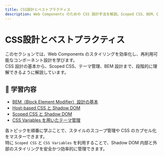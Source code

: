 ```yaml
---
title: CSS設計とベストプラクティス
description: Web Components のための CSS 設計手法を解説。Scoped CSS、BEM、CSS Variables を活用したテーマ設計など、実践的なスタイル管理を学びます。
---
```


# CSS設計とベストプラクティス

このセクションでは、Web Components のスタイリングを効率化し、再利用可能なコンポーネント設計を学びます。  
CSS 設計の基本から、Scoped CSS、テーマ管理、BEM 設計まで、段階的に理解できるように解説しています。

## 🔹 学習内容

- [BEM（Block Element Modifier）設計の基本](./bem-overview)
- [Host-based CSS と Shadow DOM](./host-based-css-shadow-dom)
- [Scoped CSS と Shadow DOM](./scoped-css-shadow-dom)
- [CSS Variables を用いたテーマ管理](./css-variables-theming)

各トピックを順番に学ぶことで、スタイルのスコープ管理や CSS のカプセル化をマスターできます。  
特に `Scoped CSS` と `CSS Variables` を利用することで、Shadow DOM 内部と外部のスタイリングを安全かつ効率的に管理できます。
